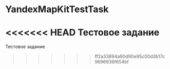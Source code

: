 # YandexMapKitTestTask
<<<<<<< HEAD
Тестовое задание
=======
Тестовое задание
>>>>>>> ff2a33894a90d90e95c00d3b17c9696936f654bf
